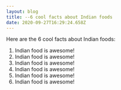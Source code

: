 ```yaml
---
layout: blog
title: --6 cool facts about Indian foods
date: 2020-09-27T16:29:24.658Z
---
```

Here are the 6 cool facts about Indian foods:

1. Indian food is awesome!
2. Indian food is awesome!
3. Indian food is awesome!
4. Indian food is awesome!
5. Indian food is awesome!
6. Indian food is awesome!





